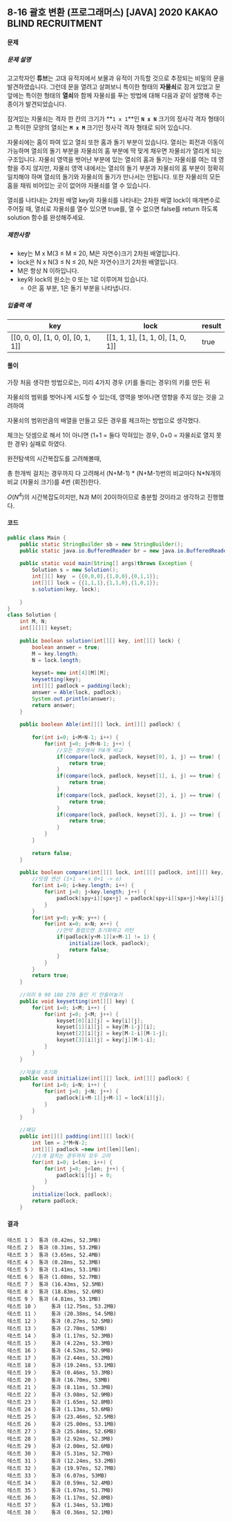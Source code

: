 ## 8-16 괄호 변환 (프로그래머스) [JAVA] 2020 KAKAO BLIND RECRUITMENT

#### 문제

##### 문제 설명

고고학자인 **튜브**는 고대 유적지에서 보물과 유적이 가득할 것으로 추정되는 비밀의 문을 발견하였습니다. 그런데 문을 열려고 살펴보니 특이한 형태의 **자물쇠**로 잠겨 있었고 문 앞에는 특이한 형태의 **열쇠**와 함께 자물쇠를 푸는 방법에 대해 다음과 같이 설명해 주는 종이가 발견되었습니다.

잠겨있는 자물쇠는 격자 한 칸의 크기가 **`1 x 1`**인 **`N x N`** 크기의 정사각 격자 형태이고 특이한 모양의 열쇠는 **`M x M`** 크기인 정사각 격자 형태로 되어 있습니다.

자물쇠에는 홈이 파여 있고 열쇠 또한 홈과 돌기 부분이 있습니다. 열쇠는 회전과 이동이 가능하며 열쇠의 돌기 부분을 자물쇠의 홈 부분에 딱 맞게 채우면 자물쇠가 열리게 되는 구조입니다. 자물쇠 영역을 벗어난 부분에 있는 열쇠의 홈과 돌기는 자물쇠를 여는 데 영향을 주지 않지만, 자물쇠 영역 내에서는 열쇠의 돌기 부분과 자물쇠의 홈 부분이 정확히 일치해야 하며 열쇠의 돌기와 자물쇠의 돌기가 만나서는 안됩니다. 또한 자물쇠의 모든 홈을 채워 비어있는 곳이 없어야 자물쇠를 열 수 있습니다.

열쇠를 나타내는 2차원 배열 key와 자물쇠를 나타내는 2차원 배열 lock이 매개변수로 주어질 때, 열쇠로 자물쇠를 열수 있으면 true를, 열 수 없으면 false를 return 하도록 solution 함수를 완성해주세요.

##### 제한사항

- key는 M x M(3 ≤ M ≤ 20, M은 자연수)크기 2차원 배열입니다.
- lock은 N x N(3 ≤ N ≤ 20, N은 자연수)크기 2차원 배열입니다.
- M은 항상 N 이하입니다.
- key와 lock의 원소는 0 또는 1로 이루어져 있습니다.
  - 0은 홈 부분, 1은 돌기 부분을 나타냅니다.

##### 입출력 예

| key                               | lock                              | result |
| --------------------------------- | --------------------------------- | ------ |
| [[0, 0, 0], [1, 0, 0], [0, 1, 1]] | [[1, 1, 1], [1, 1, 0], [1, 0, 1]] | true   |



#### 풀이

가장 처음 생각한 방법으로는, 미리 4가지 경우 (키를 돌리는 경우)의 키를 만든 뒤

자물쇠의 범위를 벗어나게 시도할 수 있는데, 영역을 벗어나면 영향을 주지 않는 것을 고려하여

자물쇠의 범위만큼의 배열을 만들고 모든 경우를 체크하는 방법으로 생각했다.

체크는 덧셈으로 해서 1이 아니면 (1+1 = 둘다 막혀있는 경우, 0+0 = 자물쇠로 열지 못한 경우) 실패로 하였다.



완전탐색의 시간복잡도를 고려해볼때,

총 한개씩 걸치는 경우까지 다 고려해서 (N+M-1) * (N+M-1)번의 비교마다 N*N개의 비교 (자물쇠 크기)를 4번 (회전)한다.

$O(N^4)$의 시간복잡도이지만, N과 M이 20이하이므로 충분할 것이라고 생각하고 진행했다. 





#### 코드

````java
public class Main {
	public static StringBuilder sb = new StringBuilder();
    public static java.io.BufferedReader br = new java.io.BufferedReader(new java.io.InputStreamReader(System.in));
    
    public static void main(String[] args)throws Exception {
    	Solution s = new Solution();
    	int[][] key  = {{0,0,0},{1,0,0},{0,1,1}};
    	int[][] lock = {{1,1,1},{1,1,0},{1,0,1}};
    	s.solution(key, lock);
    	
    }
}
class Solution {
	int M, N;
	int[][][] keyset;
	
    public boolean solution(int[][] key, int[][] lock) {
        boolean answer = true;
        M = key.length;
        N = lock.length;
        
        keyset= new int[4][M][M];
        keysetting(key);
        int[][] padlock = padding(lock);
        answer = Able(lock, padlock);
        System.out.println(answer);
        return answer;
    }
    
    public boolean Able(int[][] lock, int[][] padlock) {
    	
    	for(int i=0; i<M+N-1; i++) {
    		for(int j=0; j<M+N-1; j++) {
                //모든 경우에서 키4개 비교
    			if(compare(lock, padlock, keyset[0], i, j) == true) {
    				return true;
    			}
    			if(compare(lock, padlock, keyset[1], i, j) == true) {
    				return true;
    			}
    			if(compare(lock, padlock, keyset[2], i, j) == true) {
    				return true;
    			}
    			if(compare(lock, padlock, keyset[3], i, j) == true) {
    				return true;
    			}
    		}
    	}
    	
    	return false;
    }
    
    public boolean compare(int[][] lock, int[][] padlock, int[][] key, int spy, int spx) {
        //덧셈 연산 (1+1 -> x 0+1 -> o)
    	for(int i=0; i<key.length; i++) {
    		for(int j=0; j<key.length; j++) {
    			padlock[spy+i][spx+j] = padlock[spy+i][spx+j]+key[i][j];		
    		}
    	} 	
    	for(int y=0; y<N; y++) {
			for(int x=0; x<N; x++) {
                //만약 틀렸으면 초기화하고 리턴
				if(padlock[y+M-1][x+M-1] != 1) {
					initialize(lock, padlock);
					return false;
				}
			}
		}
    	return true;
    }
    
    //미리 0 90 180 270 돌린 키 만들어놓기
    public void keysetting(int[][] key) {
    	for(int i=0; i<M; i++) {
    		for(int j=0; j<M; j++) {
    			keyset[0][i][j] = key[i][j];
    			keyset[1][i][j] = key[M-1-j][i];
    			keyset[2][i][j] = key[M-1-i][M-1-j];
    			keyset[3][i][j] = key[j][M-1-i];
    		}
    	}
    }
    
    //자물쇠 초기화
    public void initialize(int[][] lock, int[][] padlock) {	
    	for(int i=0; i<N; i++) {
    		for(int j=0; j<N; j++) {
    			padlock[i+M-1][j+M-1] = lock[i][j];
    		}
    	}
    }
    
    //패딩
    public int[][] padding(int[][] lock){	
    	int len = 2*M+N-2;
    	int[][] padlock =new int[len][len];
    	//1개 걸치는 경우까지 모두 고려
    	for(int i=0; i<len; i++) {
    		for(int j=0; j<len; j++) {
    			padlock[i][j] = 0;
    		}
    	}    	
    	initialize(lock, padlock);    	
    	return padlock;
    }
````

#### 결과

````
테스트 1 〉	통과 (0.42ms, 52.3MB)
테스트 2 〉	통과 (0.31ms, 53.2MB)
테스트 3 〉	통과 (3.65ms, 52.4MB)
테스트 4 〉	통과 (0.28ms, 52.3MB)
테스트 5 〉	통과 (1.41ms, 53.1MB)
테스트 6 〉	통과 (1.08ms, 52.7MB)
테스트 7 〉	통과 (16.43ms, 52.5MB)
테스트 8 〉	통과 (18.83ms, 52.6MB)
테스트 9 〉	통과 (4.81ms, 53.1MB)
테스트 10 〉	통과 (12.75ms, 53.2MB)
테스트 11 〉	통과 (20.38ms, 54.5MB)
테스트 12 〉	통과 (0.27ms, 52.5MB)
테스트 13 〉	통과 (2.70ms, 53MB)
테스트 14 〉	통과 (1.17ms, 52.3MB)
테스트 15 〉	통과 (4.22ms, 53.3MB)
테스트 16 〉	통과 (4.52ms, 52.9MB)
테스트 17 〉	통과 (2.44ms, 53.2MB)
테스트 18 〉	통과 (19.24ms, 53.1MB)
테스트 19 〉	통과 (0.46ms, 53.3MB)
테스트 20 〉	통과 (16.70ms, 53MB)
테스트 21 〉	통과 (8.11ms, 53.3MB)
테스트 22 〉	통과 (3.08ms, 52.9MB)
테스트 23 〉	통과 (1.65ms, 52.8MB)
테스트 24 〉	통과 (1.13ms, 53.6MB)
테스트 25 〉	통과 (23.46ms, 52.5MB)
테스트 26 〉	통과 (25.00ms, 53.1MB)
테스트 27 〉	통과 (25.84ms, 52.6MB)
테스트 28 〉	통과 (2.92ms, 52.3MB)
테스트 29 〉	통과 (2.00ms, 52.6MB)
테스트 30 〉	통과 (5.31ms, 52.7MB)
테스트 31 〉	통과 (12.24ms, 53.2MB)
테스트 32 〉	통과 (19.97ms, 52.7MB)
테스트 33 〉	통과 (6.07ms, 53MB)
테스트 34 〉	통과 (0.59ms, 52.4MB)
테스트 35 〉	통과 (1.07ms, 51.7MB)
테스트 36 〉	통과 (1.17ms, 52.8MB)
테스트 37 〉	통과 (1.34ms, 53.1MB)
테스트 38 〉	통과 (0.36ms, 52.1MB)
````